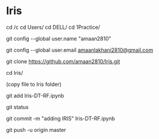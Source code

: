 # Iris
cd /c
cd Users/
cd DELL/
cd 1Practice/

git config --global user.name "amaan2810"

git config --global user.email amaanlakhani2810@gmail.com

git clone https://github.com/amaan2810/Iris.git

cd Iris/

(copy file to Iris folder)

git add Iris-DT-RF.ipynb

git status

git commit -m "adding IRIS" Iris-DT-RF.ipynb

git push -u origin master
